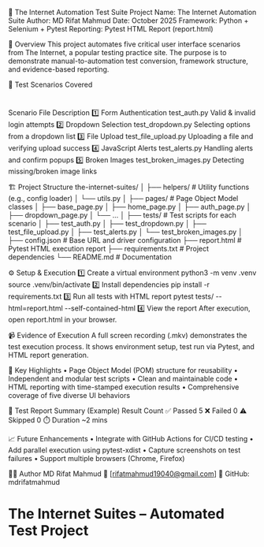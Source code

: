 🧪 The Internet Automation Test Suite
Project Name: The Internet Automation Suite
Author: MD Rifat Mahmud
Date: October 2025
Framework: Python + Selenium + Pytest
Reporting: Pytest HTML Report (report.html)

📘 Overview
This project automates five critical user interface scenarios from The Internet, a popular testing practice site.
The purpose is to demonstrate manual-to-automation test conversion, framework structure, and evidence-based reporting.

🚀 Test Scenarios Covered
#
Scenario
File
Description
1️⃣
Form Authentication
test_auth.py
Valid & invalid login attempts
2️⃣
Dropdown Selection
test_dropdown.py
Selecting options from a dropdown list
3️⃣
File Upload
test_file_upload.py
Uploading a file and verifying upload success
4️⃣
JavaScript Alerts
test_alerts.py
Handling alerts and confirm popups
5️⃣
Broken Images
test_broken_images.py
Detecting missing/broken image links

🏗️ Project Structure
the-internet-suites/
│
├── helpers/                 # Utility functions (e.g., config loader)
│   └── utils.py
│
├── pages/                   # Page Object Model classes
│   ├── base_page.py
│   ├── home_page.py
│   ├── auth_page.py
│   ├── dropdown_page.py
│   └── ...
│
├── tests/                   # Test scripts for each scenario
│   ├── test_auth.py
│   ├── test_dropdown.py
│   ├── test_file_upload.py
│   ├── test_alerts.py
│   └── test_broken_images.py
│
├── config.json              # Base URL and driver configuration
├── report.html              # Pytest HTML execution report
├── requirements.txt         # Project dependencies
└── README.md                # Documentation

⚙️ Setup & Execution
1️⃣ Create a virtual environment
python3 -m venv .venv
source .venv/bin/activate
2️⃣ Install dependencies
pip install -r requirements.txt
3️⃣ Run all tests with HTML report
pytest tests/ --html=report.html --self-contained-html
4️⃣ View the report
After execution, open report.html in your browser.

📹 Evidence of Execution
A full screen recording (.mkv) demonstrates the test execution process.
It shows environment setup, test run via Pytest, and HTML report generation.

🧠 Key Highlights
    • Page Object Model (POM) structure for reusability
    • Independent and modular test scripts
    • Clean and maintainable code
    • HTML reporting with time-stamped execution results
    • Comprehensive coverage of five diverse UI behaviors

🧾 Test Report Summary (Example)
Result
Count
✅ Passed
5
❌ Failed
0
⚠️ Skipped
0
⏱️ Duration
~2 mins

📈 Future Enhancements
    • Integrate with GitHub Actions for CI/CD testing
    • Add parallel execution using pytest-xdist
    • Capture screenshots on test failures
    • Support multiple browsers (Chrome, Firefox)

🧑‍💻 Author
MD Rifat Mahmud
📧 [rifatmahmud19040@gmail.com]
🔗 GitHub: mdrifatmahmud
# The Internet Suites – Automated Test Project

